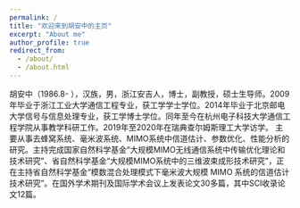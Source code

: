 ```yaml
---
permalink: /
title: "欢迎来到胡安中的主页"
excerpt: "About me"
author_profile: true
redirect_from:
  - /about/
  - /about.html
---
```


胡安中（1986.8- ），汉族，男，浙江安吉人，博士，副教授，硕士生导师。2009年毕业于浙江工业大学通信工程专业，获工学学士学位。2014年毕业于北京邮电大学信号与信息处理专业，获工学博士学位。同年至今在杭州电子科技大学通信工程学院从事教学科研工作。2019年至2020年在瑞典查尔姆斯理工大学访学。
主要从事去蜂窝系统、毫米波系统、MIMO系统中信道估计、参数优化、性能分析的研究。主持完成国家自然科学基金“大规模MIMO无线通信系统中传输优化理论和技术研究”、省自然科学基金“大规模MIMO系统中的三维波束成形技术研究”，正在主持省自然科学基金“模数混合处理模式下毫米波大规模 MIMO 系统的信道估计技术研究”。在国外学术期刊及国际学术会议上发表论文30多篇，其中SCI收录论文12篇。
